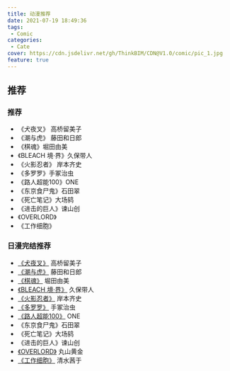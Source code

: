```yaml
---
title: 动漫推荐
date: 2021-07-19 18:49:36
tags:
 - Comic
categories:
 - Cate
cover: https://cdn.jsdelivr.net/gh/ThinkBIM/CDN@V1.0/comic/pic_1.jpg
feature: true
---
```


## 推荐

### 推荐

- 《犬夜叉》 高桥留美子
- 《潮与虎》 藤田和日郎
- 《棋魂》堀田由美
- 《BLEACH 境·界》久保带人
- 《火影忍者》 岸本齐史
- 《多罗罗》手冢治虫
- 《路人超能100》ONE
- 《东京食尸鬼》石田翠
- 《死亡笔记》大场鸫
- 《进击的巨人》谏山创
- 《OVERLORD》
- 《工作细胞》


### 日漫完结推荐

- [《犬夜叉》](https://so.youku.com/search_video/q_犬夜叉?searchfrom=1) 高桥留美子
- [《潮与虎》](https://v.youku.com/v_show/id_XMTI3NjM2MjcyMA==.html?spm=a2h0c.8166622.PhoneSokuProgram_1.dtitle&s=58f52458197611e5b432) 藤田和日郎
- [《棋魂》](https://v.youku.com/v_show/id_XNjYxNDYyNDg0.html?spm=a2h0c.8166622.PhoneSokuProgram_1.dtitle&s=cc006556962411de83b1) 堀田由美
- [《BLEACH 境·界》](https://so.youku.com/search_video/q_BLEACH%20境·界?searchfrom=1) 久保带人
- [《火影忍者》](https://so.youku.com/search_video/q_火影忍者?searchfrom=1)  岸本齐史
- [《多罗罗》](https://www.bilibili.com/bangumi/play/ss26146/?from=search&seid=13207295107341604227) 手冢治虫
- [《路人超能100》](https://search.bilibili.com/bangumi?keyword=路人超能100) ONE
- 《东京食尸鬼》石田翠
- 《死亡笔记》大场鸫
- 《进击的巨人》谏山创
- [《OVERLORD》](https://search.bilibili.com/bangumi?keyword=OVERLORD) 丸山黄金
- [《工作细胞》](https://search.bilibili.com/bangumi?keyword=工作细胞) 清水茜于



